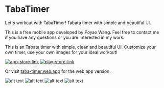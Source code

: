 # TabaTimer

Let's workout with TabaTimer!
Tabata timer with simple and beautiful UI.

This is a free mobile app developed by Poyao Wang.
Feel free to contact me if you have any questions or you are interested in my work.

This is an Tabata timer with simple, clean and beautiful UI. Customize your own timer, use your own images for your ideal workout!

[![app-store-link](https://github.com/poyao-wang/my-profile-data/raw/master/profile/TabaTimer/app-store-link-btn.png)](https://apps.apple.com/app/tabatimer-workout/id1559502460)
[![play-store-link](https://github.com/poyao-wang/my-profile-data/raw/master/profile/TabaTimer/play-store-link-btn.png)](https://play.google.com/store/apps/details?id=com.poyaowang.tabatimer)

Or visit [taba-timer.web.app](https://taba-timer.web.app) for the web app version.

![alt text](https://raw.githubusercontent.com/poyao-wang/my-profile-data/master/profile/TabaTimer/iPhone8-1.png)
![alt text](https://raw.githubusercontent.com/poyao-wang/my-profile-data/master/profile/TabaTimer/iPhone8-2.png)
![alt text](https://raw.githubusercontent.com/poyao-wang/my-profile-data/master/profile/TabaTimer/iPhone8-3.png)
![alt text](https://raw.githubusercontent.com/poyao-wang/my-profile-data/master/profile/TabaTimer/iPhone8-4.png)
